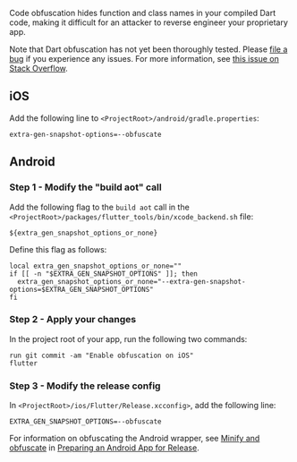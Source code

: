 Code obfuscation hides function and class names in your compiled Dart code, making it difficult for an attacker to reverse engineer your proprietary app.

Note that Dart obfuscation has not yet been thoroughly tested. Please [file a bug](https://github.com/flutter/flutter/issues) if you experience any issues. For more information, see [this issue on Stack Overflow](https://stackoverflow.com/questions/50542764/how-to-obfuscate-flutter-apps).

## iOS

Add the following line to `<ProjectRoot>/android/gradle.properties`:

```
extra-gen-snapshot-options=--obfuscate
```

## Android

### Step 1 - Modify the "build aot" call

Add the following flag to the `build aot` call in the
`<ProjectRoot>/packages/flutter_tools/bin/xcode_backend.sh` file:

```
${extra_gen_snapshot_options_or_none}
```

Define this flag as follows:

```
local extra_gen_snapshot_options_or_none=""
if [[ -n "$EXTRA_GEN_SNAPSHOT_OPTIONS" ]]; then
  extra_gen_snapshot_options_or_none="--extra-gen-snapshot-options=$EXTRA_GEN_SNAPSHOT_OPTIONS"
fi
```

### Step 2 - Apply your changes

In the project root of your app, run the following two commands:

```
run git commit -am "Enable obfuscation on iOS"
flutter
```

### Step 3 - Modify the release config

In `<ProjectRoot>/ios/Flutter/Release.xcconfig>`, add the
following line:

```
EXTRA_GEN_SNAPSHOT_OPTIONS=--obfuscate
```

For information on obfuscating the Android wrapper, see [Minify and obfuscate](https://flutter.io/android-release/#minify-and-obfuscate) in [Preparing an Android App for Release](https://flutter.io/android-release/#minify-and-obfuscate).